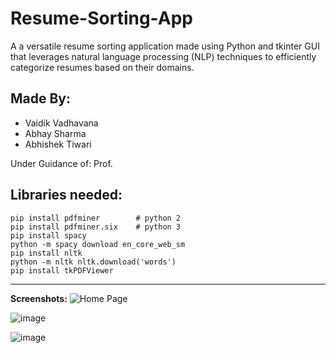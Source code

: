 # Resume-Sorting-App
A a versatile resume sorting application made using Python and tkinter GUI that leverages natural language processing
(NLP) techniques to efficiently categorize resumes based on their domains.

## Made By:
- Vaidik Vadhavana
- Abhay Sharma
- Abhishek Tiwari

Under Guidance of:
Prof. 

## Libraries needed:
```
pip install pdfminer        # python 2
pip install pdfminer.six    # python 3
pip install spacy
python -m spacy download en_core_web_sm
pip install nltk
python -m nltk nltk.download('words')
pip install tkPDFViewer
```

---

**Screenshots:**
![Home Page](https://user-images.githubusercontent.com/63895478/165809831-753648aa-5237-495f-9aa1-e8908dc8aac7.png)

![image](https://user-images.githubusercontent.com/63895478/159186238-46293419-4b20-4c91-802e-591784ae4320.png)

![image](https://user-images.githubusercontent.com/63895478/159186252-9c6cf989-0ef6-4181-b8b4-f5e5a2d3da1e.png)

